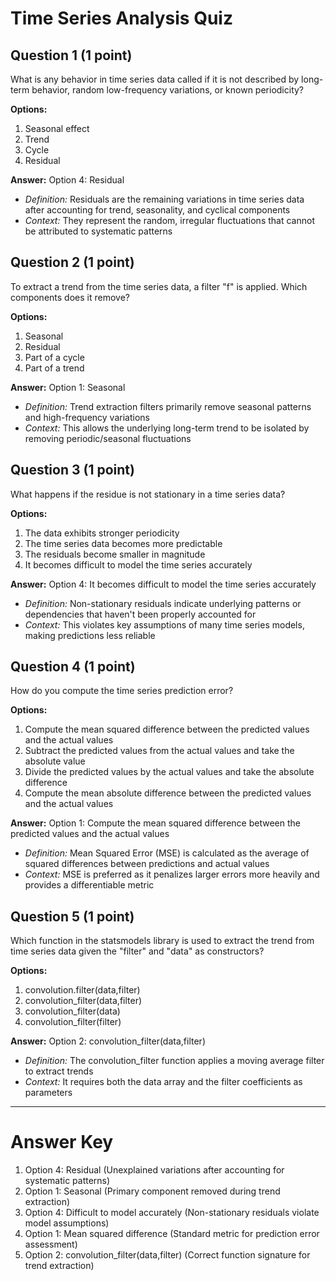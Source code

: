 # Time Series Analysis Quiz

## Question 1 (1 point)
What is any behavior in time series data called if it is not described by long-term behavior, random low-frequency variations, or known periodicity?

**Options:**
1. Seasonal effect
2. Trend
3. Cycle
4. Residual

**Answer:** Option 4: Residual
- *Definition:* Residuals are the remaining variations in time series data after accounting for trend, seasonality, and cyclical components
- *Context:* They represent the random, irregular fluctuations that cannot be attributed to systematic patterns

## Question 2 (1 point)
To extract a trend from the time series data, a filter "f" is applied. Which components does it remove?

**Options:**
1. Seasonal
2. Residual
3. Part of a cycle
4. Part of a trend

**Answer:** Option 1: Seasonal
- *Definition:* Trend extraction filters primarily remove seasonal patterns and high-frequency variations
- *Context:* This allows the underlying long-term trend to be isolated by removing periodic/seasonal fluctuations

## Question 3 (1 point)
What happens if the residue is not stationary in a time series data?

**Options:**
1. The data exhibits stronger periodicity
2. The time series data becomes more predictable
3. The residuals become smaller in magnitude
4. It becomes difficult to model the time series accurately

**Answer:** Option 4: It becomes difficult to model the time series accurately
- *Definition:* Non-stationary residuals indicate underlying patterns or dependencies that haven't been properly accounted for
- *Context:* This violates key assumptions of many time series models, making predictions less reliable

## Question 4 (1 point)
How do you compute the time series prediction error?

**Options:**
1. Compute the mean squared difference between the predicted values and the actual values
2. Subtract the predicted values from the actual values and take the absolute value
3. Divide the predicted values by the actual values and take the absolute difference
4. Compute the mean absolute difference between the predicted values and the actual values

**Answer:** Option 1: Compute the mean squared difference between the predicted values and the actual values
- *Definition:* Mean Squared Error (MSE) is calculated as the average of squared differences between predictions and actual values
- *Context:* MSE is preferred as it penalizes larger errors more heavily and provides a differentiable metric

## Question 5 (1 point)
Which function in the statsmodels library is used to extract the trend from time series data given the "filter" and "data" as constructors?

**Options:**
1. convolution.filter(data,filter)
2. convolution_filter(data,filter)
3. convolution_filter(data)
4. convolution_filter(filter)

**Answer:** Option 2: convolution_filter(data,filter)
- *Definition:* The convolution_filter function applies a moving average filter to extract trends
- *Context:* It requires both the data array and the filter coefficients as parameters

---

# Answer Key
1. Option 4: Residual (Unexplained variations after accounting for systematic patterns)
2. Option 1: Seasonal (Primary component removed during trend extraction)
3. Option 4: Difficult to model accurately (Non-stationary residuals violate model assumptions)
4. Option 1: Mean squared difference (Standard metric for prediction error assessment)
5. Option 2: convolution_filter(data,filter) (Correct function signature for trend extraction)